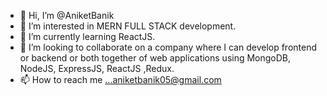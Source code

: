 - 👋 Hi, I’m @AniketBanik
- 👀 I’m interested in MERN FULL STACK development.
- 🌱 I’m currently learning ReactJS.
- 💞️ I’m looking to collaborate on a company where I can develop frontend or backend or both together of web applications using MongoDB, NodeJS, ExpressJS, ReactJS ,Redux.
- 📫 How to reach me ...aniketbanik05@gmail.com  

<!---
AniketBanik/AniketBanik is a ✨ special ✨ repository because its `README.md` (this file) appears on your GitHub profile.
You can click the Preview link to take a look at your changes.
--->
